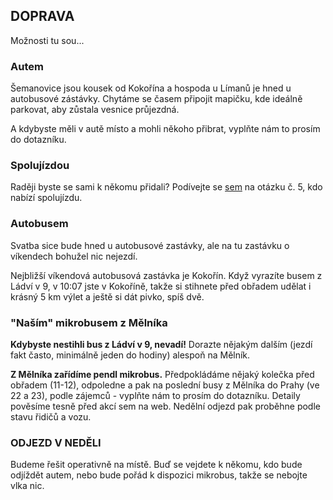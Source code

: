 ## DOPRAVA

Možnosti tu sou...

### Autem

Šemanovice jsou kousek od Kokořína a hospoda u Límanů je hned u autobusové zástávky. Chytáme se časem připojit mapičku, kde ideálně parkovat, aby zůstala vesnice průjezdná.

A kdybyste měli v autě místo a mohli někoho přibrat, vyplňte nám to prosím do dotazníku.

### Spolujízdou

Raději byste se sami k někomu přidali? Podívejte se [sem](https://docs.google.com/forms/d/e/1FAIpQLSf4W7w-0sBj6qWSZ8eLIjT3RpnupLw4w_OXbzhY63VzMa-8vw/viewanalytics) na otázku č. 5, kdo nabízí spolujízdu.

### Autobusem

Svatba sice bude hned u autobusové zastávky, ale na tu zastávku o víkendech bohužel nic nejezdí.

Nejbližší víkendová autobusová zastávka je Kokořín. Když vyrazíte busem z Ládví v 9, v 10:07 jste v Kokoříně, takže si stihnete před obřadem udělat i krásný 5 km výlet a ještě si dát pivko, spíš dvě.

### "Naším" mikrobusem z Mělníka

**Kdybyste nestihli bus z Ládví v 9, nevadí!** Dorazte nějakým dalším (jezdí fakt často, minimálně jeden do hodiny) alespoň na Mělník.

**Z Mělníka zařídíme pendl mikrobus.** Předpokládáme nějaký kolečka před obřadem (11-12), odpoledne a pak na poslední busy z Mělníka do Prahy (ve 22 a 23), podle zájemců - vyplňte nám to prosím do dotazníku. Detaily pověsíme tesně před akcí sem na web. Nedělní odjezd pak proběhne podle stavu řidičů a vozu.

### ODJEZD V NEDĚLI

Budeme řešit operativně na místě. Buď se vejdete k někomu, kdo bude odjíždět autem, nebo bude pořád k dispozici mikrobus, takže se nebojte vlka nic. 
